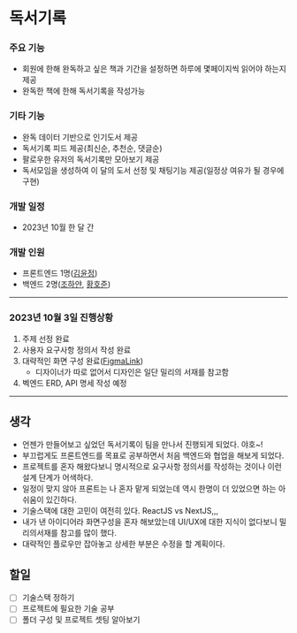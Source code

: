 # 독서기록

### 주요 기능

- 회원에 한해 완독하고 싶은 책과 기간을 설정하면 하루에 몇페이지씩 읽어야 하는지 제공
- 완독한 책에 한해 독서기록을 작성가능

### 기타 기능

- 완독 데이터 기반으로 인기도서 제공
- 독서기록 피드 제공(최신순, 추천순, 댓글순)
- 팔로우한 유저의 독서기록만 모아보기 제공
- 독서모임을 생성하여 이 달의 도서 선정 및 채팅기능 제공(일정상 여유가 될 경우에 구현)

### 개발 일정

- 2023년 10월 한 달 간

### 개발 인원

- 프론트엔드 1명([김윤정](https://github.com/codekyz))
- 백엔드 2명([조하얀](https://github.com/cwhite723), [황호준](https://github.com/hwanghojun))

---

### 2023년 10월 3일 진행상황

1. 주제 선정 완료
2. 사용자 요구사항 정의서 작성 완료
3. 대략적인 화면 구성 완료([FigmaLink](https://www.figma.com/file/EmsDX64lj8Nhq9IImEl5Yy/독서기록?type=design&node-id=0%3A1&mode=design&t=bZy4yZrtAjsKcRax-1))
   - 디자이너가 따로 없어서 디자인은 일단 밀리의 서재를 참고함
4. 벡엔드 ERD, API 명세 작성 예정

---

## 생각

- 언젠가 만들어보고 싶었던 독서기록이 팀을 만나서 진행되게 되었다. 야호~!
- 부끄럽게도 프론트엔드를 목표로 공부하면서 처음 백엔드와 협업을 해보게 되었다.
- 프로젝트를 혼자 해왔다보니 명시적으로 요구사항 정의서를 작성하는 것이나 이런 설계 단계가 어색하다.
- 일정이 맞지 않아 프론트는 나 혼자 맡게 되었는데 역시 한명이 더 있었으면 하는 아쉬움이 있긴하다.
- 기술스택에 대한 고민이 여전히 있다. ReactJS vs NextJS,,,
- 내가 낸 아이디어라 화면구성을 혼자 해보았는데 UI/UX에 대한 지식이 없다보니 밀리의서재를 참고를 많이 했다.
- 대략적인 플로우만 잡아놓고 상세한 부분은 수정을 할 계획이다.

## 할일

- [ ] 기술스택 정하기
- [ ] 프로젝트에 필요한 기술 공부
- [ ] 폴더 구성 및 프로젝트 셋팅 알아보기
